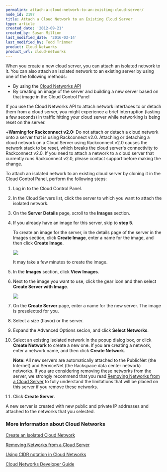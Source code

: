 ```yaml
---
permalink: attach-a-cloud-network-to-an-existing-cloud-server/
node_id: 2197
title: Attach a Cloud Network to an Existing Cloud Server
type: article
created_date: '2012-09-21'
created_by: Susan Million
last_modified_date: '2016-03-14'
last_modified_by: Todd Trimmer
product: Cloud Networks
product_url: cloud-networks
---
```


When you create a new cloud server, you can attach an isolated network
to it. You can also attach an isolated network to an existing server by
using one of the following methods:

-   By using the [Cloud Networks API](https://developer.rackspace.com/docs/cloud-networks/v2/developer-guide/)
-   By creating an image of the server and building a new server based
    on that image in the Cloud Control Panel

If you use the Cloud Networks API to attach network interfaces to or
detach them from a cloud server, you might experience a brief
interruption (lasting a few seconds) in traffic hitting your cloud
server while networking is being reset on the server.

+**Warning for Rackconnect v2.0:** Do not attach or detach a cloud network onto a server that is using Rackconnect v2.0. Attaching or detaching a cloud network on a Cloud Server using Rackconnect v2.0 causes the network stack to be reset, which breaks the cloud server's connectivity to Rackconnect v2.0. If you need to attach a network to a cloud server that currently runs Rackconnect v2.0, please contact support before making the change.

To attach an isolated network to an existing cloud server by cloning it
in the Cloud Control Panel, perform the following steps:

1.  Log in to the Cloud Control Panel.
2.  In the Cloud Servers list, click the server to which you want to
    attach the isolated network.
3.  On the **Server Details** page, scroll to the **Images** section.
4.  If you already have an image for this server, skip to **step 5**.

    To create an image for the server, in the details page of the server in the Images section, click **Create Image**, enter a name for the image, and then click **Create Image**.

    ![](https://8026b2e3760e2433679c-fffceaebb8c6ee053c935e8915a3fbe7.ssl.cf2.rackcdn.com/field/image/2197-1.png)

    It may take a few minutes to create the image.

5.  In the **Images** section, click **View Images**.
6.  Next to the image you want to use, click the gear icon and then
    select **Create Server with Image**.

    ![](https://8026b2e3760e2433679c-fffceaebb8c6ee053c935e8915a3fbe7.ssl.cf2.rackcdn.com/field/image/Create%20Server%20from%20Image%20for%20Cloud%20Networks_1.png)

7.  On the **Create Server** page, enter a name for the new server. The
    image is preselected for you.
8.  Select a size (flavor) or the server.
9.  Expand the Advanced Options secion, and click **Select Networks**.
10. Select an existing isolated network in the popup dialog box, or
    click **Create Network** to create a new one. If you are creating a
    network, enter a network name, and then click **Create Network**.

    **Note**: All new servers are automatically attached to the PublicNet (the Internet) and ServiceNet (the Rackspace data center network) networks. If you are considering removing these networks from the server, we strongly recommend that you read [Removing Networks from a Cloud Server](/how-to/removing-networks-from-a-cloud-server) to fully understand the limitations that will be placed on this server if you remove these networks.

11. Click **Create Server**.

A new server is created with new public and private IP addresses and
attached to the networks that you selected.

### More information about Cloud Networks

[Create an Isolated Cloud Network](/how-to/create-an-isolated-cloud-network-and-attach-it-to-a-server)

[Removing Networks from a Cloud Server](/how-to/removing-networks-from-a-cloud-server)

[Using CIDR notation in Cloud Networks](/how-to/using-cidr-notation-in-cloud-networks)

[Cloud Networks Developer Guide](https://developer.rackspace.com/docs/cloud-networks/v2/developer-guide/)

